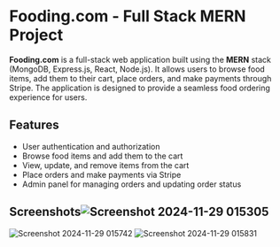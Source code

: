 # Fooding.com - Full Stack MERN Project

**Fooding.com** is a full-stack web application built using the **MERN** stack (MongoDB, Express.js, React, Node.js). It allows users to browse food items, add them to their cart, place orders, and make payments through Stripe. The application is designed to provide a seamless food ordering experience for users.

## Features

- User authentication and authorization
- Browse food items and add them to the cart
- View, update, and remove items from the cart
- Place orders and make payments via Stripe
- Admin panel for managing orders and updating order status
## Screenshots![Screenshot 2024-11-29 015305](https://github.com/user-attachments/assets/e1ade43a-d687-486d-a94c-66c503abd234)
![Screenshot 2024-11-29 015742](https://github.com/user-attachments/assets/95e5f3f8-43f9-4d0b-81d1-74c43761ecb4)
![Screenshot 2024-11-29 015831](https://github.com/user-attachments/assets/6fcea160-fd38-48b5-b283-079dd72d81ac)
